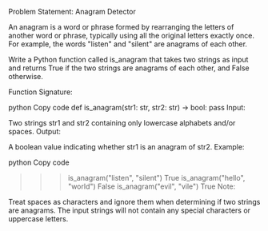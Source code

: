 Problem Statement: Anagram Detector

An anagram is a word or phrase formed by rearranging the letters of another word or phrase, typically using all the original letters exactly once. For example, the words "listen" and "silent" are anagrams of each other.

Write a Python function called is_anagram that takes two strings as input and returns True if the two strings are anagrams of each other, and False otherwise.

Function Signature:

python
Copy code
def is_anagram(str1: str, str2: str) -> bool:
pass
Input:

Two strings str1 and str2 containing only lowercase alphabets and/or spaces.
Output:

A boolean value indicating whether str1 is an anagram of str2.
Example:

python
Copy code

> > > is_anagram("listen", "silent")
> > > True
> > > is_anagram("hello", "world")
> > > False
> > > is_anagram("evil", "vile")
> > > True
> > > Note:

Treat spaces as characters and ignore them when determining if two strings are anagrams.
The input strings will not contain any special characters or uppercase letters.
